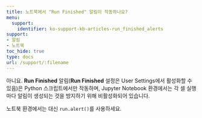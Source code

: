 ```yaml
---
title: 노트북에서 "Run Finished" 알림이 작동하나요?
menu:
  support:
    identifier: ko-support-kb-articles-run_finished_alerts
support:
- 알림
- 노트북
toc_hide: true
type: docs
url: /support/:filename
---
```


아니요. **Run Finished** 알림(**Run Finished** 설정은 User Settings에서 활성화할 수 있음)은 Python 스크립트에서만 작동하며, Jupyter Notebook 환경에서는 각 셀 실행마다 알림이 생성되는 것을 방지하기 위해 비활성화되어 있습니다.

노트북 환경에서는 대신 `run.alert()`를 사용하세요.